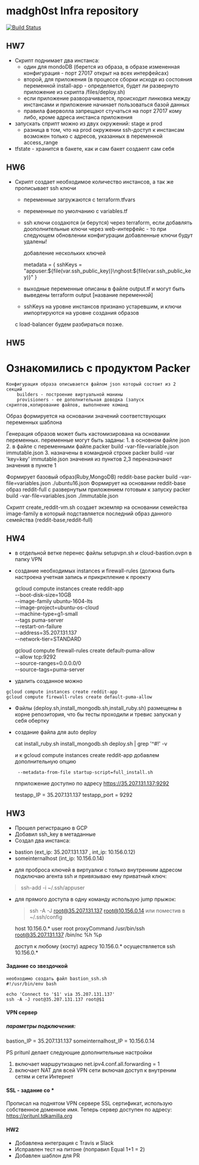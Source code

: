 # madgh0st Infra repository

[![Build Status](https://travis-ci.com/otus-devops-2019-05/madgh0st_infra.svg?branch=terraform-2)](https://travis-ci.com/otus-devops-2019-05/madgh0st)
## HW7
  * Скрипт поднимает два инстанса:
      - один для mondoDB (берется из образа, в образе измененная конфигурация - порт 27017 открыт на всех интерфейсах)
      - второй, для приложения (в процессе сборки исходя из состояния переменной install-app - определяется, будет ли развернуто приложение из скрипта /files/deploy.sh)
      - если приложение разворачивается, происходит линковка между инстансами и приложение начинает пользоваться базой данных
      - правила фаерволла запрещают стучаться на порт 27017 кому либо, кроме адреса инстанса приложения
  * запускать сприпт можно из двух окружений: stage и prod
      - разница в том, что на prod окружении ssh-доступ к инстансам возможен только с адресов, указанных в переменной access_range
  * tfstate - хранится в бакете, как и сам бакет создаеnт сам себя

## HW6
  * Скрипт создает необходимое количество инстансов, а так же прописывает ssh ключи
      - переменные загружаются с terraform.tfvars
      - переменные по умолчанию с variables.tf
      - ssh ключи создаются (и берутся) через terraform, если добавлять доополнительные ключи через web-интерфейс - то при следующем обновлении конфигурации добавленные ключи будут удалены!
       
        добавление нескольких ключей

        metadata = {
           sshKeys = "appuser:${file(var.ssh_public_key)}\nghost:${file(var.ssh_public_key)}"
        }

      - выходные переменные описаны в файле output.tf и могут быть выведены terraform output [название переменной]

      - sshKeys на уровне инстансов признано устаревшим, и ключи импортируются на уровне создания образов

      с load-balancer будем разбираться позже.

## HW5

   # Ознакомились с продуктом Packer
    Конфигурация образа описывается файлом json который состоит из 2 секций
        builders - построение виртуальной манины
        provisioners - ее дополнительная доводка (запуск скриптов,копирование файлов, выполнение команд

   Образ формируется на основании значений соответствующих переменных шаблона

   Генерация образов может быть кастомизирована на основании переменных.
   переменные могут быть заданы: 
      1. в основном файле json
      2. в файле с переменными  файле.packer build -var-file=variable.json immutable.json
      3. назначены в командной строке   packer build -var 'key=key' immutable.json
   значения из пунктов 2,3 переназначают значения в пункте 1


   Формирует базовый образ(Ruby,MongoDB) reddit-base
        packer build -var-file=variables.json  ./ubuntu16.json
   Формирует на основании reddit-base образ reddit-full с развернутым приложением готовым к запуску
        packer build -var-file=variables.json  ./immutable.json

    
   Скрипт create_reddit-vm.sh создает экземляр на основании семейства image-family в который подставляется последний образ данного семейства (reddit-base,reddit-full)
   

## HW4
  * в отдельной ветке перенес файлы setupvpn.sh и cloud-bastion.ovpn в папку VPN 
  * создание необходимых instances и firewall-rules (должна быть настроена учетная запись и прикркпление к проекту

    gcloud compute instances create reddit-app\
        --boot-disk-size=10GB \
        --image-family ubuntu-1604-lts \
        --image-project=ubuntu-os-cloud \
        --machine-type=g1-small \
        --tags puma-server \
        --restart-on-failure \
        --address=35.207.131.137 \
        --network-tier=STANDARD

    gcloud compute firewall-rules create default-puma-allow \
        --allow tcp:9292 \
        --source-ranges=0.0.0.0/0 \
        --source-tags=puma-server

  *  удалить созданное можно 

    gcloud compute instances create reddit-app
    gcloud compute firewall-rules create default-puma-allow

  * Файлы (deploy.sh,install_mongodb.sh,install_ruby.sh) размещены в корне репозитория, что бы тесты проходили и тревис запускал у себя обертку
  * создание файла для auto deploy

     cat install_ruby.sh install_mongodb.sh deploy.sh | grep '^#!' -v

     и к gcloud compute instances create reddit-app добавлем дополнительную опцию 
     
         --metadata-from-file startup-script=full_install.sh

    пприложение доступно по адресу https://35.207.131.137:9292

    testapp_IP = 35.207.131.137
    testapp_port = 9292

## HW3
  * Прошел регистрацию в GCP
  * Добавил ssh_key в метаданные
  * Создал два инстанса:
  - bastion (ext_ip: 35.207.131.137 , int_ip: 10.156.0.12)
  - someinternalhost (int_ip: 10.156.0.14)

  * для проброса ключей в виртуалки с только внутренним адресом подключаю агента ssh и привязываю ему приватный ключ:
  > ssh-add -i ~/.ssh/appuser

  * для прямого доступа в одну команду использую jump прыжок:
    > ssh -A -J root@35.207.131.137 root@10.156.0.14
  или
    поместив в ~/.ssh/config 

    host 10.156.0.*
        user root
        proxyCommand /usr/bin/ssh root@35.207.131.137 /bin/nc %h %p

    доступ к любому (хосту) адресу 10.156.0.* осуществляется ssh 10.156.0.* 

  #### Задание со звездочкой
    необходимо создать файл bastion_ssh.sh
    #!/usr/bin/env bash

    echo 'Connect to '$1' via 35.207.131.137'
    ssh -A -J root@35.207.131.137 root@$1


  #### VPN сервер
  ##### параметры подключения:

  bastion_IP = 35.207.131.137 
  someinternalhost_IP = 10.156.0.14

  PS pritunl делает следующие дополнительные настройки
  1) включает маршрутизацию net.ipv4.conf.all.forwarding = 1
  2) включает NAT для всей VPN сети включая доступ к внутреним сетям и сети Интернет
  
  #### SSL - задание со *
  Прописал на поднятом VPN сервере SSL сертификат, использую собственное доменное имя.
  Теперь сервер доступен по адресу: https://pritunl.tdkamilla.org

#### HW2
   * Добавлена интеграция с Travis и Slack
   * Исправлен тест на питоне (поправил Equal 1+1 = 2)
   * Добавлен шаблон для PR
